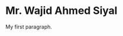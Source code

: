 <html>
<head>
<title>Page Title</title>
</head>
<body>

<h1>Mr. Wajid Ahmed Siyal</h1>
<p>My first paragraph.</p>

</body>
</html>
